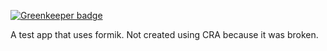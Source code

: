 
[![Greenkeeper badge](https://badges.greenkeeper.io/chetnashah/formik-app.svg)](https://greenkeeper.io/)

A test app that uses formik.
Not created using CRA because it was broken.
